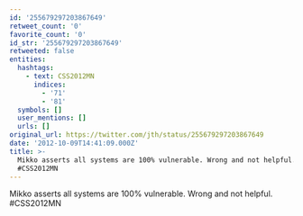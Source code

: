 ```yaml
---
id: '255679297203867649'
retweet_count: '0'
favorite_count: '0'
id_str: '255679297203867649'
retweeted: false
entities:
  hashtags:
    - text: CSS2012MN
      indices:
        - '71'
        - '81'
  symbols: []
  user_mentions: []
  urls: []
original_url: https://twitter.com/jth/status/255679297203867649
date: '2012-10-09T14:41:09.000Z'
title: >-
  Mikko asserts all systems are 100% vulnerable. Wrong and not helpful. 
  #CSS2012MN
---
```


Mikko asserts all systems are 100% vulnerable. Wrong and not helpful.  #CSS2012MN